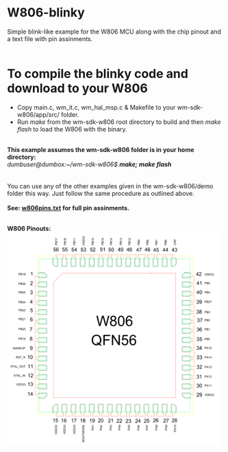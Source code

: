 # W806-blinky
Simple blink-like example for the W806 MCU along with the chip pinout and a text file with pin assinments.<br>
<br>
# To compile the blinky code and download to your W806
- Copy main.c, wm_it.c, wm_hal_msp.c & Makefile to your wm-sdk-w806/app/src/ folder.
- Run <i>make</i> from the wm-sdk-w806 root directory to build and then <i>make flash</i> to load the W806 with the binary.
<br>
<b>This example assumes the wm-sdk-w806 folder is in your home directory:</b>
<br>
<i>dumbuser@dumbox:~/wm-sdk-w806$ <b>make; make flash</b></i>
<br><br><br>
You can use any of the other examples given in the wm-sdk-w806/demo folder this way. Just follow the same procedure as outlined above.<br><br>
<b>See: <a href="https://github.com/jscottb/w806-blinky/blob/main/w806pins.txt">w806pins.txt</a> for full pin assinments. </b><br><br>

<b>W806 Pinouts:</b><br>
<img src="https://github.com/jscottb/w806-blinky/blob/main/w806.png" alt="W806 pinout" height="500" width="500">

